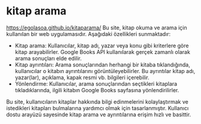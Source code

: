 # kitap arama
https://egolasoa.github.io/kitaparama/
Bu site, kitap okuma ve arama için kullanılan bir web uygulamasıdır. Aşağıdaki özellikleri sunmaktadır:

- Kitap arama: Kullanıcılar, kitap adı, yazar veya konu gibi kriterlere göre kitap arayabilirler. Google Books API kullanılarak gerçek zamanlı olarak arama sonuçları elde edilir.
- Kitap ayrıntıları: Arama sonuçlarından herhangi bir kitaba tıklandığında, kullanıcılar o kitabın ayrıntılarını görüntüleyebilirler. Bu ayrıntılar kitap adı, yazar(lar), açıklama, kapak resmi vb. bilgileri içerebilir.
- Yönlendirme: Kullanıcılar, arama sonuçlarından seçtikleri kitaplara tıkladıklarında, ilgili kitabın Google Books sayfasına yönlendirilirler.

Bu site, kullanıcıların kitaplar hakkında bilgi edinmelerini kolaylaştırmak ve istedikleri kitapları bulmalarına yardımcı olmak için tasarlanmıştır. Kullanıcı dostu arayüzü sayesinde kitap arama ve ayrıntılarına erişim hızlı ve basittir.

